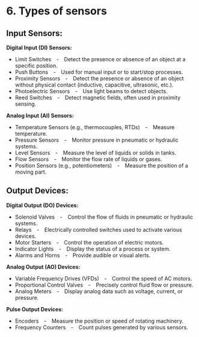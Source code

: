 <h1>6. Types of sensors</h1>
<h2>Input Sensors: </h2>

**Digital Input (DI) Sensors:**  

*  Limit Switches  -  Detect the presence or absence of an object at a specific position.  
*  Push Buttons  -  Used for manual input or to start/stop processes.  
*  Proximity Sensors  -  Detect the presence or absence of an object without physical contact (inductive, capacitive, ultrasonic, etc.).  
*  Photoelectric Sensors  -  Use light beams to detect objects.  
*  Reed Switches  -  Detect magnetic fields, often used in proximity sensing.  

**Analog Input (AI) Sensors:**  

*  Temperature Sensors (e.g., thermocouples, RTDs)  -  Measure temperature.  
*  Pressure Sensors  -  Monitor pressure in pneumatic or hydraulic systems.  
*  Level Sensors  -  Measure the level of liquids or solids in tanks.  
*  Flow Sensors  -  Monitor the flow rate of liquids or gases.  
*  Position Sensors (e.g., potentiometers)  -  Measure the position of a moving part.  

<h2>Output Devices:</h2>

**Digital Output (DO) Devices:**

*  Solenoid Valves  -  Control the flow of fluids in pneumatic or hydraulic systems.    
*  Relays  -  Electrically controlled switches used to activate various devices.    
*  Motor Starters  -  Control the operation of electric motors.    
*  Indicator Lights  -  Display the status of a process or system.    
*  Alarms and Horns  -  Provide audible or visual alerts.    

**Analog Output (AO) Devices:**

* Variable Frequency Drives (VFDs)  -  Control the speed of AC motors.    
* Proportional Control Valves  -  Precisely control fluid flow or pressure.    
* Analog Meters  -  Display analog data such as voltage, current, or pressure.  

**Pulse Output Devices:**

* Encoders  -  Measure the position or speed of rotating machinery.  
* Frequency Counters  -  Count pulses generated by various sensors.


